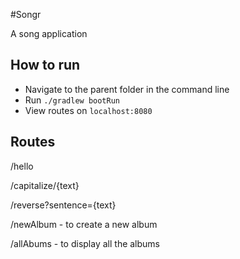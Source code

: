 #Songr

A song application

## How to run
- Navigate to the parent folder in the command line
- Run ```./gradlew bootRun```
- View routes on ```localhost:8080```

## Routes
/hello

/capitalize/{text}

/reverse?sentence={text}

/newAlbum - to create a new album

/allAbums - to display all the albums